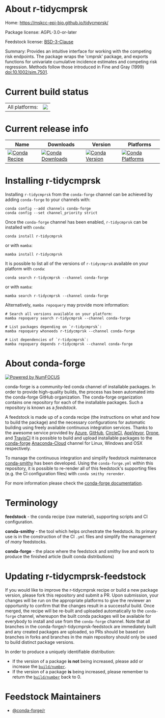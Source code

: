 About r-tidycmprsk
==================

Home: https://mskcc-epi-bio.github.io/tidycmprsk/

Package license: AGPL-3.0-or-later

Feedstock license: [BSD-3-Clause](https://github.com/conda-forge/r-tidycmprsk-feedstock/blob/main/LICENSE.txt)

Summary: Provides an intuitive interface for working with the competing risk endpoints. The package wraps the 'cmprsk' package, and exports functions for univariate cumulative incidence estimates and competing risk regression. Methods follow those introduced in Fine and Gray (1999) <doi:10.1002/sim.7501>.

Current build status
====================


<table><tr><td>All platforms:</td>
    <td>
      <a href="https://dev.azure.com/conda-forge/feedstock-builds/_build/latest?definitionId=17300&branchName=main">
        <img src="https://dev.azure.com/conda-forge/feedstock-builds/_apis/build/status/r-tidycmprsk-feedstock?branchName=main">
      </a>
    </td>
  </tr>
</table>

Current release info
====================

| Name | Downloads | Version | Platforms |
| --- | --- | --- | --- |
| [![Conda Recipe](https://img.shields.io/badge/recipe-r--tidycmprsk-green.svg)](https://anaconda.org/conda-forge/r-tidycmprsk) | [![Conda Downloads](https://img.shields.io/conda/dn/conda-forge/r-tidycmprsk.svg)](https://anaconda.org/conda-forge/r-tidycmprsk) | [![Conda Version](https://img.shields.io/conda/vn/conda-forge/r-tidycmprsk.svg)](https://anaconda.org/conda-forge/r-tidycmprsk) | [![Conda Platforms](https://img.shields.io/conda/pn/conda-forge/r-tidycmprsk.svg)](https://anaconda.org/conda-forge/r-tidycmprsk) |

Installing r-tidycmprsk
=======================

Installing `r-tidycmprsk` from the `conda-forge` channel can be achieved by adding `conda-forge` to your channels with:

```
conda config --add channels conda-forge
conda config --set channel_priority strict
```

Once the `conda-forge` channel has been enabled, `r-tidycmprsk` can be installed with `conda`:

```
conda install r-tidycmprsk
```

or with `mamba`:

```
mamba install r-tidycmprsk
```

It is possible to list all of the versions of `r-tidycmprsk` available on your platform with `conda`:

```
conda search r-tidycmprsk --channel conda-forge
```

or with `mamba`:

```
mamba search r-tidycmprsk --channel conda-forge
```

Alternatively, `mamba repoquery` may provide more information:

```
# Search all versions available on your platform:
mamba repoquery search r-tidycmprsk --channel conda-forge

# List packages depending on `r-tidycmprsk`:
mamba repoquery whoneeds r-tidycmprsk --channel conda-forge

# List dependencies of `r-tidycmprsk`:
mamba repoquery depends r-tidycmprsk --channel conda-forge
```


About conda-forge
=================

[![Powered by
NumFOCUS](https://img.shields.io/badge/powered%20by-NumFOCUS-orange.svg?style=flat&colorA=E1523D&colorB=007D8A)](https://numfocus.org)

conda-forge is a community-led conda channel of installable packages.
In order to provide high-quality builds, the process has been automated into the
conda-forge GitHub organization. The conda-forge organization contains one repository
for each of the installable packages. Such a repository is known as a *feedstock*.

A feedstock is made up of a conda recipe (the instructions on what and how to build
the package) and the necessary configurations for automatic building using freely
available continuous integration services. Thanks to the awesome service provided by
[Azure](https://azure.microsoft.com/en-us/services/devops/), [GitHub](https://github.com/),
[CircleCI](https://circleci.com/), [AppVeyor](https://www.appveyor.com/),
[Drone](https://cloud.drone.io/welcome), and [TravisCI](https://travis-ci.com/)
it is possible to build and upload installable packages to the
[conda-forge](https://anaconda.org/conda-forge) [Anaconda-Cloud](https://anaconda.org/)
channel for Linux, Windows and OSX respectively.

To manage the continuous integration and simplify feedstock maintenance
[conda-smithy](https://github.com/conda-forge/conda-smithy) has been developed.
Using the ``conda-forge.yml`` within this repository, it is possible to re-render all of
this feedstock's supporting files (e.g. the CI configuration files) with ``conda smithy rerender``.

For more information please check the [conda-forge documentation](https://conda-forge.org/docs/).

Terminology
===========

**feedstock** - the conda recipe (raw material), supporting scripts and CI configuration.

**conda-smithy** - the tool which helps orchestrate the feedstock.
                   Its primary use is in the construction of the CI ``.yml`` files
                   and simplify the management of *many* feedstocks.

**conda-forge** - the place where the feedstock and smithy live and work to
                  produce the finished article (built conda distributions)


Updating r-tidycmprsk-feedstock
===============================

If you would like to improve the r-tidycmprsk recipe or build a new
package version, please fork this repository and submit a PR. Upon submission,
your changes will be run on the appropriate platforms to give the reviewer an
opportunity to confirm that the changes result in a successful build. Once
merged, the recipe will be re-built and uploaded automatically to the
`conda-forge` channel, whereupon the built conda packages will be available for
everybody to install and use from the `conda-forge` channel.
Note that all branches in the conda-forge/r-tidycmprsk-feedstock are
immediately built and any created packages are uploaded, so PRs should be based
on branches in forks and branches in the main repository should only be used to
build distinct package versions.

In order to produce a uniquely identifiable distribution:
 * If the version of a package **is not** being increased, please add or increase
   the [``build/number``](https://docs.conda.io/projects/conda-build/en/latest/resources/define-metadata.html#build-number-and-string).
 * If the version of a package **is** being increased, please remember to return
   the [``build/number``](https://docs.conda.io/projects/conda-build/en/latest/resources/define-metadata.html#build-number-and-string)
   back to 0.

Feedstock Maintainers
=====================

* [@conda-forge/r](https://github.com/conda-forge/r/)

